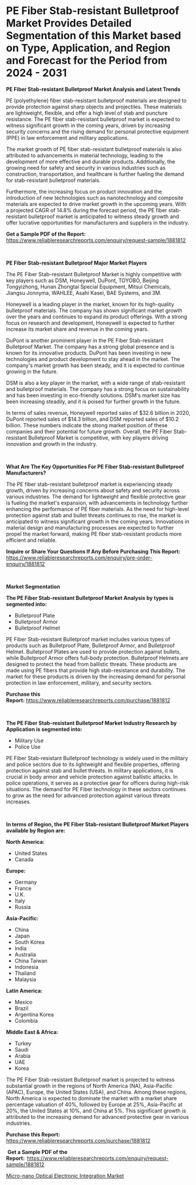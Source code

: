 <p><h1>PE Fiber Stab-resistant Bulletproof Market Provides Detailed Segmentation of this Market based on Type, Application, and Region and Forecast for the Period from 2024 - 2031</h1></p><p><strong>PE Fiber Stab-resistant Bulletproof Market Analysis and Latest Trends</strong></p>
<p><p>PE (polyethylene) fiber stab-resistant bulletproof materials are designed to provide protection against sharp objects and projectiles. These materials are lightweight, flexible, and offer a high level of stab and puncture resistance. The PE fiber stab-resistant bulletproof market is expected to witness significant growth in the coming years, driven by increasing security concerns and the rising demand for personal protective equipment (PPE) in law enforcement and military applications.</p><p>The market growth of PE fiber stab-resistant bulletproof materials is also attributed to advancements in material technology, leading to the development of more effective and durable products. Additionally, the growing need for safety and security in various industries such as construction, transportation, and healthcare is further fueling the demand for stab-resistant bulletproof materials.</p><p>Furthermore, the increasing focus on product innovation and the introduction of new technologies such as nanotechnology and composite materials are expected to drive market growth in the upcoming years. With a projected CAGR of 14.8% during the forecast period, the PE fiber stab-resistant bulletproof market is anticipated to witness steady growth and offer lucrative opportunities for manufacturers and suppliers in the industry.</p></p>
<p><strong>Get a Sample PDF of the Report:&nbsp;</strong> <a href="https://www.reliableresearchreports.com/enquiry/request-sample/1881812">https://www.reliableresearchreports.com/enquiry/request-sample/1881812</a></p>
<p>&nbsp;</p>
<p><strong>PE Fiber Stab-resistant Bulletproof Major Market Players</strong></p>
<p><p>The PE Fiber Stab-resistant Bulletproof Market is highly competitive with key players such as DSM, Honeywell, DuPont, TOYOBO, Beijing Tongyizhong, Hunan Zhongtai Special Equipment, Mitsui Chemicals, Jiangsu Jonnyma, WAHLEE, Asahi Kasei, BAE Systems, and 3M. </p><p>Honeywell is a leading player in the market, known for its high-quality bulletproof materials. The company has shown significant market growth over the years and continues to expand its product offerings. With a strong focus on research and development, Honeywell is expected to further increase its market share and revenue in the coming years.</p><p>DuPont is another prominent player in the PE Fiber Stab-resistant Bulletproof Market. The company has a strong global presence and is known for its innovative products. DuPont has been investing in new technologies and product development to stay ahead in the market. The company's market growth has been steady, and it is expected to continue growing in the future.</p><p>DSM is also a key player in the market, with a wide range of stab-resistant and bulletproof materials. The company has a strong focus on sustainability and has been investing in eco-friendly solutions. DSM's market size has been increasing steadily, and it is poised for further growth in the future. </p><p>In terms of sales revenue, Honeywell reported sales of $32.6 billion in 2020, DuPont reported sales of $14.3 billion, and DSM reported sales of $10.2 billion. These numbers indicate the strong market position of these companies and their potential for future growth. Overall, the PE Fiber Stab-resistant Bulletproof Market is competitive, with key players driving innovation and growth in the industry.</p></p>
<p>&nbsp;</p>
<p><strong>What Are The Key Opportunities For PE Fiber Stab-resistant Bulletproof Manufacturers?</strong></p>
<p><p>The PE fiber stab-resistant bulletproof market is experiencing steady growth, driven by increasing concerns about safety and security across various industries. The demand for lightweight and flexible protective gear is fueling the market's expansion, with advancements in technology further enhancing the performance of PE fiber materials. As the need for high-level protection against stab and bullet threats continues to rise, the market is anticipated to witness significant growth in the coming years. Innovations in material design and manufacturing processes are expected to further propel the market forward, making PE fiber stab-resistant products more efficient and reliable.</p></p>
<p><strong>Inquire or Share Your Questions If Any Before Purchasing This Report:</strong> <a href="https://www.reliableresearchreports.com/enquiry/pre-order-enquiry/1881812">https://www.reliableresearchreports.com/enquiry/pre-order-enquiry/1881812</a></p>
<p>&nbsp;</p>
<p><strong>Market Segmentation</strong></p>
<p><strong>The PE Fiber Stab-resistant Bulletproof Market Analysis by types is segmented into:</strong></p>
<p><ul><li>Bulletproof Plate</li><li>Bulletproof Armor</li><li>Bulletproof Helmet</li></ul></p>
<p><p>PE Fiber Stab-resistant Bulletproof market includes various types of products such as Bulletproof Plate, Bulletproof Armor, and Bulletproof Helmet. Bulletproof Plates are used to provide protection against bullets, while Bulletproof Armor offers full-body protection. Bulletproof Helmets are designed to protect the head from ballistic threats. These products are made using PE fibers that provide high stab-resistance and durability. The market for these products is driven by the increasing demand for personal protection in law enforcement, military, and security sectors.</p></p>
<p><strong>Purchase this Report:&nbsp;</strong><a href="https://www.reliableresearchreports.com/purchase/1881812">https://www.reliableresearchreports.com/purchase/1881812</a></p>
<p>&nbsp;</p>
<p><strong>The PE Fiber Stab-resistant Bulletproof Market Industry Research by Application is segmented into:</strong></p>
<p><ul><li>Military Use</li><li>Police Use</li></ul></p>
<p><p>PE Fiber Stab-resistant Bulletproof technology is widely used in the military and police sectors due to its lightweight and flexible properties, offering protection against stab and bullet threats. In military applications, it is crucial in body armor and vehicle protection against ballistic attacks. In police operations, it serves as a protective gear for officers during high-risk situations. The demand for PE Fiber technology in these sectors continues to grow as the need for advanced protection against various threats increases.</p></p>
<p>&nbsp;</p>
<p><strong>In terms of Region, the PE Fiber Stab-resistant Bulletproof Market Players available by Region are:</strong></p>
<p>
    <p> <strong> North America: </strong>
        <ul>
            <li>United States</li>
            <li>Canada</li>
        </ul>
        </p> 
    <p> <strong> Europe: </strong>
        <ul>
            <li>Germany</li>
            <li>France</li>
            <li>U.K.</li>
            <li>Italy</li>
            <li>Russia</li>
        </ul>
        </p> 
    <p> <strong> Asia-Pacific: </strong>
        <ul>
            <li>China</li>
            <li>Japan</li>
            <li>South Korea</li>
            <li>India</li>
            <li>Australia</li>
            <li>China Taiwan</li>
            <li>Indonesia</li>
            <li>Thailand</li>
            <li>Malaysia</li>
        </ul>
        </p> 
    <p> <strong> Latin America: </strong>
        <ul>
            <li>Mexico</li>
            <li>Brazil</li>
            <li>Argentina Korea</li>
            <li>Colombia</li>
        </ul>
        </p> 
    <p> <strong> Middle East & Africa: </strong>
        <ul>
            <li>Turkey</li>
            <li>Saudi</li>
            <li>Arabia</li>
            <li>UAE</li>
            <li>Korea</li>
        </ul>
    </p>
    </p>
<p><p>The PE Fiber Stab-resistant Bulletproof market is projected to witness substantial growth in the regions of North America (NA), Asia-Pacific (APAC), Europe, the United States (USA), and China. Among these regions, North America is expected to dominate the market with a market share percentage valuation of 40%, followed by Europe at 25%, Asia-Pacific at 20%, the United States at 10%, and China at 5%. This significant growth is attributed to the increasing demand for advanced protective gear in various industries.</p></p>
<p><strong>Purchase this Report: </strong><a href="https://www.reliableresearchreports.com/purchase/1881812">https://www.reliableresearchreports.com/purchase/1881812</a></p>
<p>&nbsp;<strong>Get a Sample PDF of the Report:&nbsp;&nbsp;</strong><a href="https://www.reliableresearchreports.com/enquiry/request-sample/1881812">https://www.reliableresearchreports.com/enquiry/request-sample/1881812</a></p>
<p><strong></strong></p>
<p><p><a href="https://eight-handstand-8fb.notion.site/Micro-nano-Optical-Electronic-Integration-Market-Research-Report-Unlocks-Analysis-on-the-Market-Fina-e0e4daf4681b43f58b9519a0e068b065">Micro-nano Optical Electronic Integration Market</a></p></p>